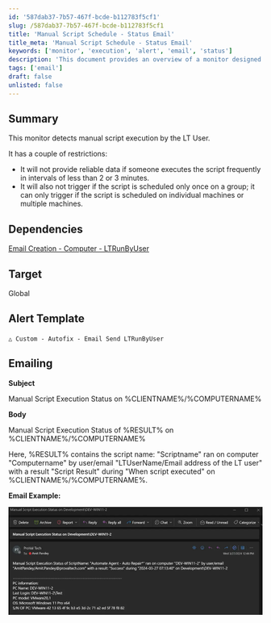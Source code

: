 ```yaml
---
id: '587dab37-7b57-467f-bcde-b112783f5cf1'
slug: /587dab37-7b57-467f-bcde-b112783f5cf1
title: 'Manual Script Schedule - Status Email'
title_meta: 'Manual Script Schedule - Status Email'
keywords: ['monitor', 'execution', 'alert', 'email', 'status']
description: 'This document provides an overview of a monitor designed to detect manual script execution by the LT User, along with its dependencies, target, and alert template for email notifications.'
tags: ['email']
draft: false
unlisted: false
---
```


## Summary

This monitor detects manual script execution by the LT User.

It has a couple of restrictions:

- It will not provide reliable data if someone executes the script frequently in intervals of less than 2 or 3 minutes.
- It will also not trigger if the script is scheduled only once on a group; it can only trigger if the script is scheduled on individual machines or multiple machines.

## Dependencies

[Email Creation - Computer - LTRunByUser](/docs/aff3413b-574f-4399-8f4b-85e04d388c5a)

## Target

Global

## Alert Template

`△ Custom - Autofix - Email Send LTRunByUser`

## Emailing

**Subject**

Manual Script Execution Status on %CLIENTNAME%/%COMPUTERNAME%

**Body**

Manual Script Execution Status of %RESULT% on %CLIENTNAME%/%COMPUTERNAME%

Here, %RESULT% contains the script name: "Scriptname" ran on computer "Computername" by user/email "LTUserName/Email address of the LT user" with a result "Script Result" during "When script executed" on %CLIENTNAME%/%COMPUTERNAME%.

**Email Example:**

![Email Example](../../../static/img/docs/587dab37-7b57-467f-bcde-b112783f5cf1/image_1.webp)

